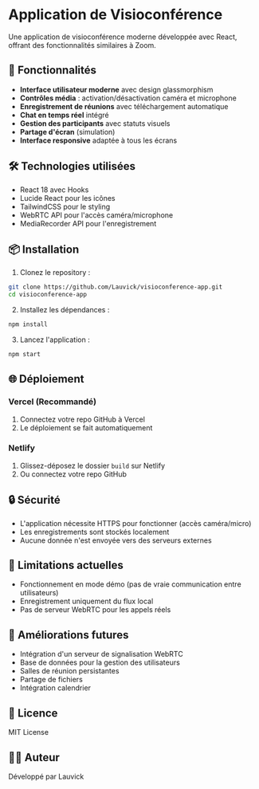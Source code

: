 # Application de Visioconférence

Une application de visioconférence moderne développée avec React, offrant des fonctionnalités similaires à Zoom.

## 🚀 Fonctionnalités

- **Interface utilisateur moderne** avec design glassmorphism
- **Contrôles média** : activation/désactivation caméra et microphone
- **Enregistrement de réunions** avec téléchargement automatique
- **Chat en temps réel** intégré
- **Gestion des participants** avec statuts visuels
- **Partage d'écran** (simulation)
- **Interface responsive** adaptée à tous les écrans

## 🛠️ Technologies utilisées

- React 18 avec Hooks
- Lucide React pour les icônes
- TailwindCSS pour le styling
- WebRTC API pour l'accès caméra/microphone
- MediaRecorder API pour l'enregistrement

## 📦 Installation

1. Clonez le repository :
```bash
git clone https://github.com/Lauvick/visioconference-app.git
cd visioconference-app
```

2. Installez les dépendances :
```bash
npm install
```

3. Lancez l'application :
```bash
npm start
```

## 🌐 Déploiement

### Vercel (Recommandé)
1. Connectez votre repo GitHub à Vercel
2. Le déploiement se fait automatiquement

### Netlify
1. Glissez-déposez le dossier `build` sur Netlify
2. Ou connectez votre repo GitHub

## 🔒 Sécurité

- L'application nécessite HTTPS pour fonctionner (accès caméra/micro)
- Les enregistrements sont stockés localement
- Aucune donnée n'est envoyée vers des serveurs externes

## 🚧 Limitations actuelles

- Fonctionnement en mode démo (pas de vraie communication entre utilisateurs)
- Enregistrement uniquement du flux local
- Pas de serveur WebRTC pour les appels réels

## 📝 Améliorations futures

- Intégration d'un serveur de signalisation WebRTC
- Base de données pour la gestion des utilisateurs
- Salles de réunion persistantes
- Partage de fichiers
- Intégration calendrier

## 📄 Licence

MIT License

## 👨‍💻 Auteur

Développé par Lauvick